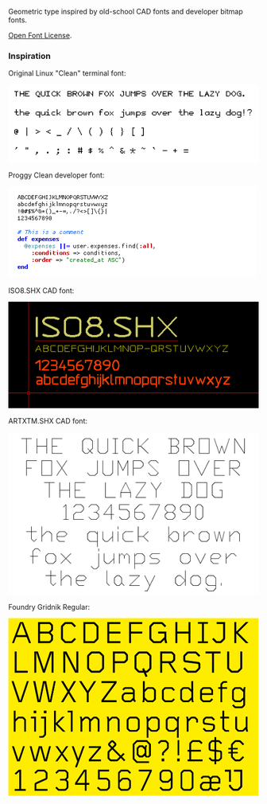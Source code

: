 Geometric type inspired by old-school CAD fonts and developer bitmap fonts.

[Open Font License](./OFL.txt).

### Inspiration ###

Original Linux "Clean" terminal font:

![Original Linux Clean](./inspiration/clean.png)

Proggy Clean developer font:

![Proggy Clean](./inspiration/proggy-clean.png)

ISO8.SHX CAD font:

![ISO 8 SHX CAD](./inspiration/ISO8SHX.png)

ARTXTM.SHX CAD font:

![ARtxtM SHX CAD](./inspiration/ARtxtM.png)

Foundry Gridnik Regular:

![Foundry Gridnik Regular](./inspiration/FoundryGridnikRegular.png)
